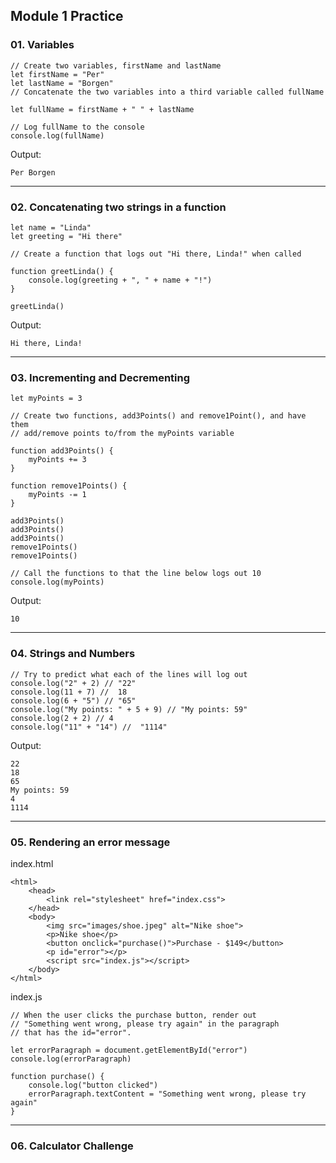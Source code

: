## Module 1 Practice

### 01. Variables

```
// Create two variables, firstName and lastName
let firstName = "Per"
let lastName = "Borgen"
// Concatenate the two variables into a third variable called fullName

let fullName = firstName + " " + lastName

// Log fullName to the console
console.log(fullName)
```

Output:

```
Per Borgen
```

---

### 02. Concatenating two strings in a function

```
let name = "Linda"
let greeting = "Hi there"

// Create a function that logs out "Hi there, Linda!" when called

function greetLinda() {
    console.log(greeting + ", " + name + "!")
}

greetLinda()
```

Output:

```
Hi there, Linda!
```

---

### 03. Incrementing and Decrementing

```
let myPoints = 3

// Create two functions, add3Points() and remove1Point(), and have them
// add/remove points to/from the myPoints variable

function add3Points() {
    myPoints += 3
}

function remove1Points() {
    myPoints -= 1
}

add3Points()
add3Points()
add3Points()
remove1Points()
remove1Points()

// Call the functions to that the line below logs out 10
console.log(myPoints)
```

Output:

```
10
```

---

### 04. Strings and Numbers

```
// Try to predict what each of the lines will log out
console.log("2" + 2) // "22"
console.log(11 + 7) //  18
console.log(6 + "5") // "65"
console.log("My points: " + 5 + 9) // "My points: 59"
console.log(2 + 2) // 4
console.log("11" + "14") //  "1114"
```

Output:

```
22
18
65
My points: 59
4
1114
```

---

### 05. Rendering an error message

index.html

```
<html>
    <head>
        <link rel="stylesheet" href="index.css">
    </head>
    <body>
        <img src="images/shoe.jpeg" alt="Nike shoe">
        <p>Nike shoe</p>
        <button onclick="purchase()">Purchase - $149</button>
        <p id="error"></p>
        <script src="index.js"></script>
    </body>
</html>
```

index.js

```
// When the user clicks the purchase button, render out
// "Something went wrong, please try again" in the paragraph
// that has the id="error".

let errorParagraph = document.getElementById("error")
console.log(errorParagraph)

function purchase() {
    console.log("button clicked")
    errorParagraph.textContent = "Something went wrong, please try again"
}
```

---

### 06. Calculator Challenge
